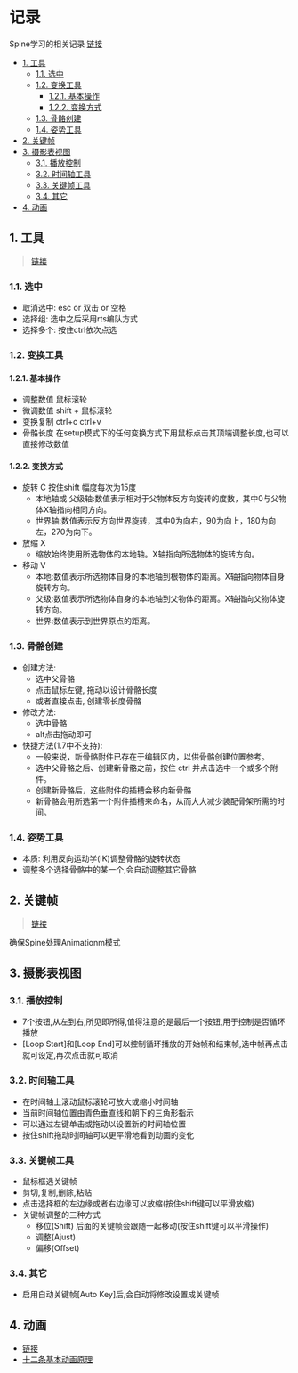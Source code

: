# 记录

Spine学习的相关记录 [链接](http://zh.esotericsoftware.com/spine-user-guide)

<!-- TOC depthFrom:2 -->

- [1. 工具](#1-工具)
    - [1.1. 选中](#11-选中)
    - [1.2. 变换工具](#12-变换工具)
        - [1.2.1. 基本操作](#121-基本操作)
        - [1.2.2. 变换方式](#122-变换方式)
    - [1.3. 骨骼创建](#13-骨骼创建)
    - [1.4. 姿势工具](#14-姿势工具)
- [2. 关键帧](#2-关键帧)
- [3. 摄影表视图](#3-摄影表视图)
    - [3.1. 播放控制](#31-播放控制)
    - [3.2. 时间轴工具](#32-时间轴工具)
    - [3.3. 关键帧工具](#33-关键帧工具)
    - [3.4. 其它](#34-其它)
- [4. 动画](#4-动画)

<!-- /TOC -->

## 1. 工具

> [链接](http://zh.esotericsoftware.com/spine-tools)

### 1.1. 选中

- 取消选中: esc or 双击 or 空格
- 选择组: 选中之后采用rts编队方式
- 选择多个: 按住ctrl依次点选

### 1.2. 变换工具

#### 1.2.1. 基本操作

- 调整数值 鼠标滚轮
- 微调数值 shift + 鼠标滚轮
- 变换复制 ctrl+c ctrl+v
- 骨骼长度 在setup模式下的任何变换方式下用鼠标点击其顶端调整长度,也可以直接修改数值

#### 1.2.2. 变换方式

- 旋转 C 按住shift 幅度每次为15度
  - 本地轴或 父级轴:数值表示相对于父物体反方向旋转的度数，其中0与父物体X轴指向相同方向。
  - 世界轴:数值表示反方向世界旋转，其中0为向右，90为向上，180为向左，270为向下。
- 放缩 X
  - 缩放始终使用所选物体的本地轴。X轴指向所选物体的旋转方向。
- 移动 V
  - 本地:数值表示所选物体自身的本地轴到根物体的距离。X轴指向物体自身旋转方向。
  - 父级:数值表示所选物体自身的本地轴到父物体的距离。X轴指向父物体旋转方向。
  - 世界:数值表示到世界原点的距离。

### 1.3. 骨骼创建

- 创建方法:
  - 选中父骨骼
  - 点击鼠标左键, 拖动以设计骨骼长度
  - 或者直接点击, 创建零长度骨骼
- 修改方法:
  - 选中骨骼
  - alt点击拖动即可
- 快捷方法(1.7中不支持):
  - 一般来说，新骨骼附件已存在于编辑区内，以供骨骼创建位置参考。
  - 选中父骨骼之后、创建新骨骼之前，按住 ctrl 并点击选中一个或多个附件。
  - 创建新骨骼后，这些附件的插槽会移向新骨骼
  - 新骨骼会用所选第一个附件插槽来命名，从而大大减少装配骨架所需的时间。

### 1.4. 姿势工具

- 本质: 利用反向运动学(IK)调整骨骼的旋转状态
- 调整多个选择骨骼中的某一个,会自动调整其它骨骼

## 2. 关键帧

> [链接](http://zh.esotericsoftware.com/spine-key-frames)

确保Spine处理Animationm模式

## 3. 摄影表视图

### 3.1. 播放控制

- 7个按钮,从左到右,所见即所得,值得注意的是最后一个按钮,用于控制是否循环播放
- [Loop Start]和[Loop End]可以控制循环播放的开始帧和结束帧,选中帧再点击就可设定,再次点击就可取消

### 3.2. 时间轴工具

- 在时间轴上滚动鼠标滚轮可放大或缩小时间轴
- 当前时间轴位置由青色垂直线和朝下的三角形指示
- 可以通过左键单击或拖动以设置新的时间轴位置
- 按住shift拖动时间轴可以更平滑地看到动画的变化

### 3.3. 关键帧工具

- 鼠标框选关键帧
- 剪切,复制,删除,粘贴
- 点击选择框的左边缘或者右边缘可以放缩(按住shift键可以平滑放缩)
- 关键帧调整的三种方式
  - 移位(Shift) 后面的关键帧会跟随一起移动(按住shift键可以平滑操作)
  - 调整(Ajust)
  - 偏移(Offset)

### 3.4. 其它

- 启用自动关键帧[Auto Key]后,会自动将修改设置成关键帧

## 4. 动画

- [链接](http://zh.esotericsoftware.com/spine-animating)
- [十二条基本动画原理](https://www.youtube.com/playlist?list=PL-bOh8btec4CXd2ya1NmSKpi92U_l6ZJd)